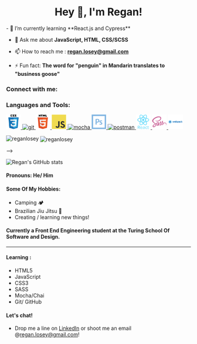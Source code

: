 <h1 align="center">Hey 👋, I'm Regan!</h1>
- 🌱 I’m currently learning **React.js and Cypress**

- 💬 Ask me about **JavaScript, HTML, CSS/SCSS**

- 📫 How to reach me : **regan.losey@gmail.com**

- ⚡ Fun fact: **The word for "penguin" in Mandarin translates to "business goose"**

<h3 align="left">Connect with me:</h3>
<p align="left">
</p>

<h3 align="left">Languages and Tools:</h3>
<p align="left"> <a href="https://www.w3schools.com/css/" target="_blank" rel="noreferrer"> <img src="https://raw.githubusercontent.com/devicons/devicon/master/icons/css3/css3-original-wordmark.svg" alt="css3" width="40" height="40"/> </a> <a href="https://git-scm.com/" target="_blank" rel="noreferrer"> <img src="https://www.vectorlogo.zone/logos/git-scm/git-scm-icon.svg" alt="git" width="40" height="40"/> </a> <a href="https://www.w3.org/html/" target="_blank" rel="noreferrer"> <img src="https://raw.githubusercontent.com/devicons/devicon/master/icons/html5/html5-original-wordmark.svg" alt="html5" width="40" height="40"/> </a> <a href="https://developer.mozilla.org/en-US/docs/Web/JavaScript" target="_blank" rel="noreferrer"> <img src="https://raw.githubusercontent.com/devicons/devicon/master/icons/javascript/javascript-original.svg" alt="javascript" width="40" height="40"/> </a> <a href="https://mochajs.org" target="_blank" rel="noreferrer"> <img src="https://www.vectorlogo.zone/logos/mochajs/mochajs-icon.svg" alt="mocha" width="40" height="40"/> </a> <a href="https://www.photoshop.com/en" target="_blank" rel="noreferrer"> <img src="https://raw.githubusercontent.com/devicons/devicon/master/icons/photoshop/photoshop-line.svg" alt="photoshop" width="40" height="40"/> </a> <a href="https://postman.com" target="_blank" rel="noreferrer"> <img src="https://www.vectorlogo.zone/logos/getpostman/getpostman-icon.svg" alt="postman" width="40" height="40"/> </a> <a href="https://reactjs.org/" target="_blank" rel="noreferrer"> <img src="https://raw.githubusercontent.com/devicons/devicon/master/icons/react/react-original-wordmark.svg" alt="react" width="40" height="40"/> </a> <a href="https://sass-lang.com" target="_blank" rel="noreferrer"> <img src="https://raw.githubusercontent.com/devicons/devicon/master/icons/sass/sass-original.svg" alt="sass" width="40" height="40"/> </a> <a href="https://webpack.js.org" target="_blank" rel="noreferrer"> <img src="https://raw.githubusercontent.com/devicons/devicon/d00d0969292a6569d45b06d3f350f463a0107b0d/icons/webpack/webpack-original-wordmark.svg" alt="webpack" width="40" height="40"/> </a> </p>

<p><img align="left" src="https://github-readme-stats.vercel.app/api/top-langs?username=reganlosey&show_icons=true&locale=en&layout=compact&theme=tokyonight" alt="reganlosey" /></p>

<p>&nbsp;<img align="center" src="https://github-readme-stats.vercel.app/api?username=reganlosey&show_icons=true&locale=en&theme=tokyonight" alt="reganlosey" /></p>

 -->
 
 ![Regan's GitHub stats](https://github-readme-stats.vercel.app/api?username=reganlosey&show_icons=true&theme=tokyonight)


#### Pronouns: He/ Him

#### Some Of My Hobbies: 
  - Camping 🏕
  - Brazilian Jiu Jitsu 🥋
  - Creating / learning new things! 


#### Currently a Front End Engineering student at the Turing School Of Software and Design.
<hr>

#### Learning :
  - HTML5
  - JavaScript
  - CSS3
  - SASS
  - Mocha/Chai
  - Git/ GitHub


#### Let's chat! 
 - Drop me a line on [LinkedIn](https://www.linkedin.com/in/regan-losey/) or shoot me an email @regan.losey@gmail.com!
